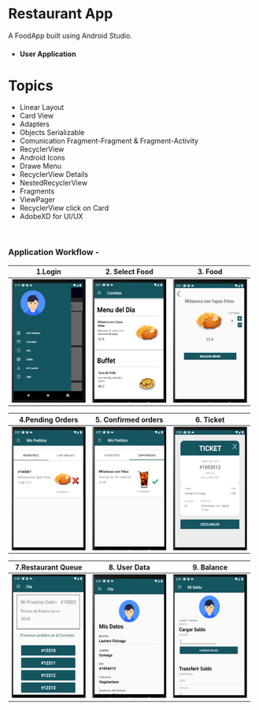 Restaurant App
===============

A FoodApp built using Android Studio.

 - #### User Application

# Topics
- Linear Layout
- Card View
- Adapters
- Objects Serializable
- Comunication Fragment-Fragment & Fragment-Activity
- RecyclerView
- Android Icons
- Drawe Menu
- RecyclerView Details
- NestedRecyclerView
- Fragments
- ViewPager
- RecyclerView click on Card
- AdobeXD for UI/UX

<br/>

### Application Workflow -
|1.Login                                                                                                                                            | 2. Select Food                                                                                                                                     | 3. Food                                                                                                                                           |
| --------------------------------------------------------------------------------------------------------------------------------------------------| ---------------------------------------------------------------------------------------------------------------------------------------------------|---------------------------------------------------------------------------------------------------------------------------------------------------|
|<img src="https://raw.githubusercontent.com/osinagalj/AppComedor/master/app/img/AppComedor_img_1.PNG" width="150" height="250" alt="FoodApp UI"/>  | <img src="https://raw.githubusercontent.com/osinagalj/AppComedor/master/app/img/AppComedor_img_2.PNG" width="150" height="250" alt="FoodApp UI"/>  | <img src="https://raw.githubusercontent.com/osinagalj/AppComedor/master/app/img/AppComedor_img_3.PNG" width="150" height="250" alt="FoodApp UI"/> |                                                                                                    | <img src="https://raw.githubusercontent.com/osinagalj/AppComedor/master/app/img/AppComedor_img_1.PNG" width="150" height="250" alt="FoodApp UI"/> |

|4.Pending Orders                                                                                                                                   | 5. Confirmed orders                                                                                                                                | 6. Ticket                                                                                                                                         |
| --------------------------------------------------------------------------------------------------------------------------------------------------| ---------------------------------------------------------------------------------------------------------------------------------------------------|---------------------------------------------------------------------------------------------------------------------------------------------------|
|<img src="https://raw.githubusercontent.com/osinagalj/AppComedor/master/app/img/AppComedor_img_4.PNG" width="150" height="250" alt="FoodApp UI"/>  | <img src="https://raw.githubusercontent.com/osinagalj/AppComedor/master/app/img/AppComedor_img_5.PNG" width="150" height="250" alt="FoodApp UI"/>  | <img src="https://raw.githubusercontent.com/osinagalj/AppComedor/master/app/img/AppComedor_img_6.PNG" width="150" height="250" alt="FoodApp UI"/> |

|7.Restaurant Queue                                                                                                                                 | 8. User Data                                                                                                                                       | 9. Balance                                                                                                                                        |
| --------------------------------------------------------------------------------------------------------------------------------------------------| ---------------------------------------------------------------------------------------------------------------------------------------------------|---------------------------------------------------------------------------------------------------------------------------------------------------|
|<img src="https://raw.githubusercontent.com/osinagalj/AppComedor/master/app/img/AppComedor_img_7.PNG" width="150" height="250" alt="FoodApp UI"/>  | <img src="https://raw.githubusercontent.com/osinagalj/AppComedor/master/app/img/AppComedor_img_8.PNG" width="150" height="250" alt="FoodApp UI"/>  | <img src="https://raw.githubusercontent.com/osinagalj/AppComedor/master/app/img/AppComedor_img_9.PNG" width="150" height="250" alt="FoodApp UI"/> |

<br/>